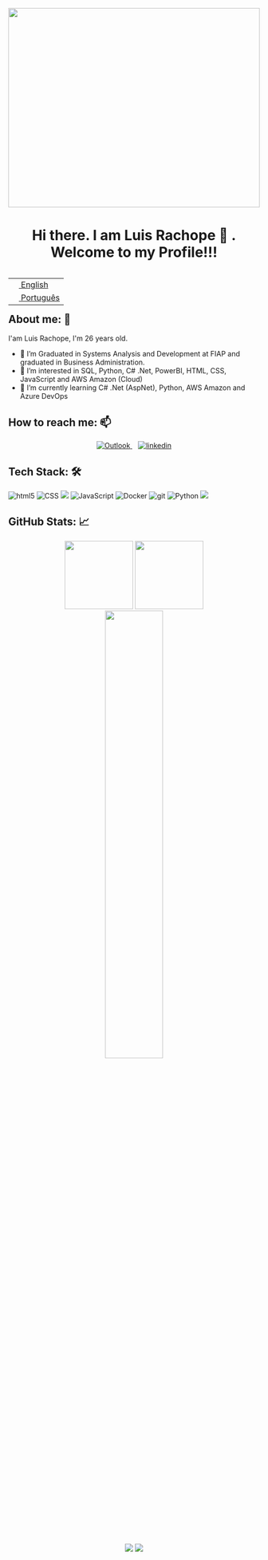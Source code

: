 <!---
LuisRachope/LuisRachope is a ✨ special ✨ repository because its `README.md` (this file) appears on your GitHub profile.
You can click the Preview link to take a look at your changes.
--->

<img align="center" src="https://camo.githubusercontent.com/5dc6ee33381917e41fc9c4951799268998f11a9b864399bf79a0842e4f9b194d/68747470733a2f2f692e696d6775722e636f6d2f315a76566b44632e676966" width="100%" height="400"><br>

<h1 align="center">  Hi there. I am Luis Rachope 👋 . Welcome to my Profile!!!</h1>

<table align="right">
    <tr>
        <td>
            <a href="README.md"><img src="https://cdn.iconscout.com/icon/free/png-256/united-states-of-america-flag-country-nation-union-empire-33135.png" height="13"> English</a>
        </td>
    </tr>
    <tr>
        <td>
            <a href="README_pt.md"><img src="https://cdn.iconscout.com/icon/free/png-256/brazil-flag-country-nation-union-empire-32937.png" height="13"> Português</a>
        </td>
    </tr>
</table>



<br>

## About me: 📝
I'am Luis Rachope, I'm 26 years old.
- 🎯 I’m Graduated in Systems Analysis and Development at FIAP and graduated in Business Administration.
- 👀 I’m interested in SQL, Python, C# .Net, PowerBI, HTML, CSS, JavaScript and AWS Amazon (Cloud)
- 🌱 I’m currently learning C# .Net (AspNet), Python, AWS Amazon and Azure DevOps

## How to reach me: 📫
<div align="center">
    <a href="luis.chiasso@hotmail.com" target="_blank"> 
        <img alt="Outlook" src="https://img.shields.io/badge/Outlook-blue?style=for-the-badge&logo=outlook&logoColor=white">
    </a>&nbsp;&nbsp;
    <a href="https://www.linkedin.com/in/luisrachope/" target="_blank"> 
        <img  alt="linkedin" src="https://img.shields.io/badge/%20-Linkedin-%230A66C2?logo=linkedin&style=for-the-badge" target="_blank">
    </a>
</div>    
    
## Tech Stack: 🛠
<p>
  <img alt="html5" src="https://img.shields.io/badge/-HTML5-E34F26?style=for-flat-square&logo=html5&logoColor=white" />
  <img alt="CSS" src="https://img.shields.io/badge/CSS%20-%231572B6.svg?style=for-flat-square&logo=css3&logoColor=white" />
  <img src="https://img.shields.io/badge/-C%20Sharp-%23239120?style=for-flat-square&logo=C Sharp&logoColor=white"> 
  <img alt="JavaScript" src="https://img.shields.io/badge/JavaScript%20-%23F7DF1E.svg?style=for-flat-square&logo=javascript&logoColor=black" />
  <img alt="Docker" src="https://img.shields.io/badge/-Docker-46a2f1?style=for-flat-square&logo=docker&logoColor=white" />
  <img alt="git" src="https://img.shields.io/badge/-Git-F05032?style=for-flat-square&logo=git&logoColor=white" />
  <img alt="Python" src="https://img.shields.io/badge/Python%20-%2314354C.svg?style=for-flat-square&logo=python&logoColor=white" />
  <img  src="https://img.shields.io/badge/-Amazon%20AWS-%23232F3E?style=for-flat-square&logo=Amazon AWS&logoColor=yellow">
  
</p>

## GitHub Stats: 📈

<div align="center">
    <img height='137px' src="https://github-readme-stats.vercel.app/api?username=LuisRachope&hide_title=true&count_private=true&show_icons=true&theme=tokyonight"/>
    <img height='137px' src="https://github-readme-stats.vercel.app/api/top-langs/?username=LuisRachope&layout=compact&theme=tokyonight&hide=python"/>
    <img src="https://github-readme-streak-stats.herokuapp.com/?user=LuisRachope&theme=dark" width="48%" />
</div>

<div align="center">
    <img src="https://komarev.com/ghpvc/?username=LuisRachope&style=for-the-badge&label=Profile+Views&color=green">
    <img src="https://img.shields.io/github/followers/LuisRachope?style=for-the-badge&label=Followers&color=blue">
</div>
